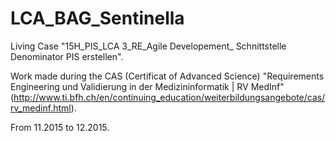 # LCA_BAG_Sentinella

Living Case "15H_PIS_LCA 3_RE_Agile Developement_ Schnittstelle Denominator PIS erstellen".

Work made during the CAS (Certificat of Advanced Science) "Requirements Engineering und Validierung in der Medizininformatik | RV MedInf" (http://www.ti.bfh.ch/en/continuing_education/weiterbildungsangebote/cas/rv_medinf.html).

From 11.2015 to 12.2015.
